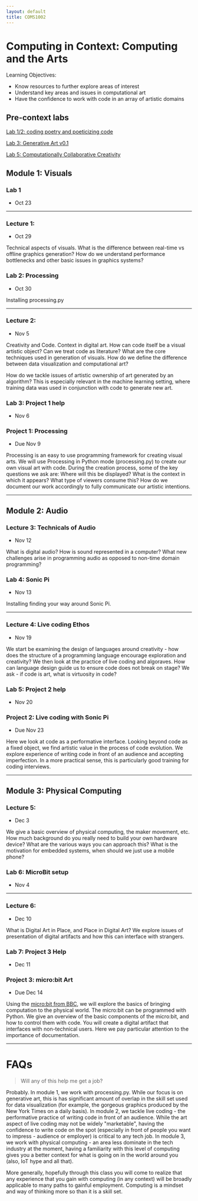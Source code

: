 ```yaml
---
layout: default
title: COMS1002
---
```

 
# Computing in Context: Computing and the Arts

Learning Objectives:

- Know resources to further explore areas of interest
- Understand key areas and issues in computational art
- Have the confidence to work with code in an array of artistic domains

## Pre-context labs

[Lab 1/2: coding poetry and poeticizing code](/Lab1.md)

[Lab 3: Generative Art v0.1](/Lab3.md)

[Lab 5: Computationally Collaborative Creativity ](/Lab5.md)

## Module 1: Visuals

### Lab 1

- Oct 23

<hr>

### Lecture 1: 

- Oct 29

Technical aspects of visuals.
What is the difference between real-time vs offline graphics generation?
How do we understand performance bottlenecks and other basic issues in graphics systems?

### Lab 2: Processing

- Oct 30

Installing processing.py

<hr>

### Lecture 2:

- Nov 5

Creativity and Code. Context in digital art. 
How can code itself be a visual artistic object? Can we treat code as literature?
What are the core techniques used in generation of visuals.
How do we define the difference between data visualization and computational art?

How do we tackle issues of artistic ownership of art generated by an algorithm?
This is especially relevant in the machine learning setting, where training data was used in conjunction with code to generate new art.

### Lab 3: Project 1 help

- Nov 6

### Project 1: Processing

- Due Nov 9

Processing is an easy to use programming framework for creating visual arts.
We will use Processing in Python mode (processing.py) to create our own visual art with code.
During the creation process, some of the key questions we ask are:
Where will this be displayed? What is the context in which it appears? What type of viewers consume this? How do we document our work accordingly to fully communicate our artistic intentions.

<hr>

## Module 2: Audio

### Lecture 3: Technicals of Audio 

- Nov 12

What is digital audio? How is sound represented in a computer?
What new challenges arise in programming audio as opposed to non-time domain programming?

### Lab 4: Sonic Pi

- Nov 13

Installing finding your way around Sonic Pi.

<hr>

### Lecture 4: Live coding Ethos

- Nov 19

We start be examining the design of languages around creativity - how does the structure of a programming language encourage exploration and creativity?
We then look at the practice of live coding and algoraves.
How can language design guide us to ensure code does not break on stage?
We ask - if code is art, what is virtuosity in code?


### Lab 5: Project 2 help

- Nov 20

### Project 2: Live coding with Sonic Pi

- Due Nov 23

Here we look at code as a performative interface. 
Looking beyond code as a fixed object, we find artistic value in the process of code evolution.
We explore experience of writing code in front of an audience and accepting imperfection.
In a more practical sense, this is particularly good training for coding interviews.

<hr>

## Module 3: Physical Computing

### Lecture 5: 

- Dec 3

We give a basic overview of physical computing, the maker movement, etc.
How much background do you really need to build your own hardware device?
What are the various ways you can approach this?
What is the motivation for embedded systems, when should we just use a mobile phone?

### Lab 6: MicroBit setup

- Nov 4

<hr>


### Lecture 6: 

- Dec 10

What is Digital Art in Place, and Place in Digital Art?
We explore issues of presentation of digital artifacts and how this can interface with strangers.

### Lab 7: Project 3 Help

- Dec 11

### Project 3: micro:bit Art

- Due Dec 14

Using the [micro:bit from BBC](https://microbit.org/), we will explore the basics of bringing computation to the physical world.
The micro:bit can be programmed with Python. 
We give an overview of the basic components of the micro:bit, and how to control them with code.
You will create a digital artifact that interfaces with non-technical users.
Here we pay particular attention to the importance of documentation.

<hr>


# FAQs

> Will any of this help me get a job?

Probably. In module 1, we work with processing.py. While our focus is on generative art, this is has significant amount of overlap in the skill set used for data visualization (for example, the gorgeous graphics produced by the New York Times on a daily basis). In module 2, we tackle live coding - the performative practice of writing code in front of an audience. While the art aspect of live coding may not be widely "marketable", having the confidence to write code on the spot (especially in front of people you want to impress - audience or employer) is critical to any tech job. In module 3, we work with physical computing - an area less dominate in the tech industry at the moment, having a familiarity with this level of computing gives you a better context for what is going on in the world around you (also, IoT hype and all that). 

More generally, hopefully through this class you will come to realize that any experience that you gain with computing (in any context) will be broadly applicable to many paths to gainful employment. Computing is a mindset and way of thinking more so than it is a skill set. 

